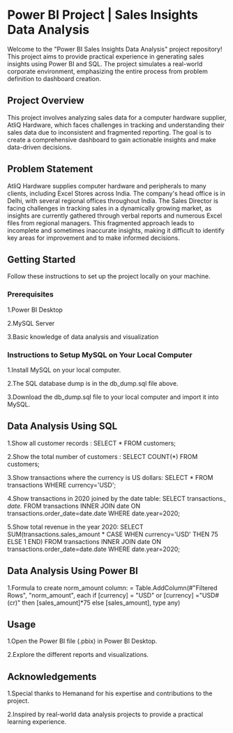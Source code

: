# Power BI Project | Sales Insights Data Analysis
Welcome to the "Power BI Sales Insights Data Analysis" project repository! This project aims to provide practical experience in generating sales insights using Power BI and SQL. The project simulates a real-world corporate environment, emphasizing the entire process from problem definition to dashboard creation.

## Project Overview
This project involves analyzing sales data for a computer hardware supplier, AtliQ Hardware, which faces challenges in tracking and understanding their sales data due to inconsistent and fragmented reporting. The goal is to create a comprehensive dashboard to gain actionable insights and make data-driven decisions.

## Problem Statement
AtliQ Hardware supplies computer hardware and peripherals to many clients, including Excel Stores across India. The company's head office is in Delhi, with several regional offices throughout India. The Sales Director is facing challenges in tracking sales in a dynamically growing market, as insights are currently gathered through verbal reports and numerous Excel files from regional managers. This fragmented approach leads to incomplete and sometimes inaccurate insights, making it difficult to identify key areas for improvement and to make informed decisions.

## Getting Started
Follow these instructions to set up the project locally on your machine.

### Prerequisites
1.Power BI Desktop 

2.MySQL Server

3.Basic knowledge of data analysis and visualization

### Instructions to Setup MySQL on Your Local Computer
1.Install MySQL on your local computer.

2.The SQL database dump is in the db_dump.sql file above.

3.Download the db_dump.sql file to your local computer and import it into MySQL.

## Data Analysis Using SQL

1.Show all customer records :
 SELECT * FROM customers;
 
2.Show the total number of customers :
 SELECT COUNT(*) FROM customers;
 
3.Show transactions where the currency is US dollars: 
 SELECT * FROM transactions WHERE currency='USD';
 
4.Show transactions in 2020 joined by the date table: 
 SELECT transactions.*, date.* FROM transactions INNER JOIN date ON transactions.order_date=date.date WHERE date.year=2020;
 
5.Show total revenue in the year 2020: 
 SELECT SUM(transactions.sales_amount * CASE WHEN currency='USD' THEN 75 ELSE 1 END) FROM transactions INNER JOIN date ON transactions.order_date=date.date WHERE date.year=2020;

## Data Analysis Using Power BI

1.Formula to create norm_amount column:
= Table.AddColumn(#"Filtered Rows", "norm_amount", each if [currency] = "USD" or [currency] ="USD#(cr)" then [sales_amount]*75 else [sales_amount], type any)

## Usage
1.Open the Power BI file (.pbix) in Power BI Desktop.

2.Explore the different reports and visualizations.

## Acknowledgements
1.Special thanks to Hemanand for his expertise and contributions to the project.

2.Inspired by real-world data analysis projects to provide a practical learning experience.


